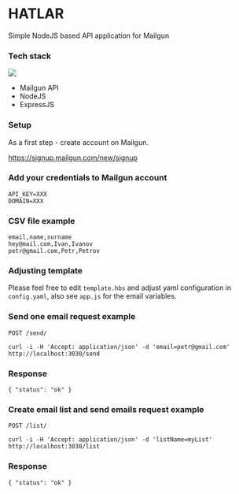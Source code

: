 # HATLAR

Simple NodeJS based API application for Mailgun

### Tech stack

![](https://camo.githubusercontent.com/a074f0beacc94a224c9179d5a453a102375549f458e6872d62e827169776bb7c/68747470733a2f2f7261772e6769746875622e636f6d2f6d61696c67756e2f6d656469612f6d61737465722f4d61696c67756e5f5072696d6172792e706e67)

- Mailgun API
- NodeJS
- ExpressJS

### Setup

As a first step - create account on Mailgun.

https://signup.mailgun.com/new/signup

### Add your credentials to Mailgun account
```
API_KEY=XXX
DOMAIN=XXX
```

### CSV file example

```
email,name,surname
hey@mail.com,Ivan,Ivanov
petr@gmail.com,Petr,Petrov
```

### Adjusting template

Please feel free to edit `template.hbs` and adjust yaml configuration in `config.yaml`, also see `app.js` for the email variables.

### Send one email request example

`POST /send/`

    curl -i -H 'Accept: application/json' -d 'email=petr@gmail.com' http://localhost:3030/send

### Response
`
{
  "status": "ok"
}
`

### Create email list and send emails request example

`POST /list/`

    curl -i -H 'Accept: application/json' -d 'listName=myList' http://localhost:3030/list

### Response
`
{
  "status": "ok"
}
`
